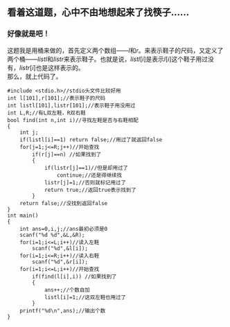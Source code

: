 ## 看着这道题，心中不由地想起来了找筷子……
### 好像就是吧！
这题我是用桶来做的，首先定义两个数组——$l$和$r$。来表示鞋子的尺码，又定义了两个桶——$listl$和$listr$来表示鞋子。也就是说，$listl[i]$是表示$l[i]$这个鞋子用过没有，$listr[i]$也是这样表示的。  
那么，就上代码了。
```
#include <stdio.h>//stdio头文件比较好用
int l[101],r[101];//表示鞋子的尺码
int listl[101],listr[101];//表示鞋子用没用过
int L,R;//有L双左鞋，R双右鞋
bool find(int n,int i)//寻找左鞋是否与右鞋相配
{
	int j;
	if(listl[i]==1) return false;//用过了就返回false
	for(j=1;j<=R;j++)//开始查找
		if(r[j]==n) //如果找到了
		{
			if(listr[j]==1)//但是却用过了
				continue;//还是得继续找
			listr[j]=1;//否则就标记用过了
			return true;//返回true表示找到了
		}
	return false;//没找到返回false
}
int main()
{
	int ans=0,i,j;//ans最初必须是0
	scanf("%d %d",&L,&R);
	for(i=1;i<=L;i++)//读入左鞋
		scanf("%d",&l[i]);
	for(i=1;i<=R;i++)//读入右鞋
		scanf("%d",&r[i]);
	for(i=1;i<=L;i++)//开始查找
		if(find(l[i],i)) //如果找到了
		{
			ans++;//个数自加
			listl[i]=1;//这双左鞋也用过了
		}
	printf("%d\n",ans);//输出个数
}
```